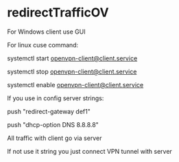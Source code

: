 # redirectTrafficOV

For Windows client use GUI

For linux cuse command:

systemctl start openvpn-client@client.service

systemctl stop openvpn-client@client.service

systemctl enable openvpn-client@client.service

If you use in config server strings:

push "redirect-gateway def1"

push "dhcp-option DNS 8.8.8.8"

All traffic with client go via server

If not use it string you just connect VPN tunnel with server
